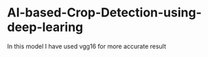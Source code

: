 # AI-based-Crop-Detection-using-deep-learing
In this model I have used vgg16 for more accurate result
